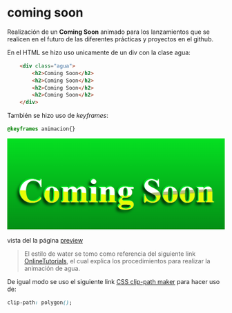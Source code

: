 # coming soon

Realización de un **Coming Soon** animado para los lanzamientos que se realicen en el futuro de las diferentes prácticas y proyectos en el github.

En el HTML se hizo uso unicamente de un div con la clase agua:
```HTML
    <div class="agua">
        <h2>Coming Soon</h2>
        <h2>Coming Soon</h2>
        <h2>Coming Soon</h2>
        <h2>Coming Soon</h2>
    </div>
```
También se hizo uso de *keyframes*:
```CSS
@keyframes animacion{}
```

![ComingSoon](image/preview.png)

vista del la página [preview](http://127.0.0.1:5500/index.html)

> El estilo de water se tomo como referencia del siguiente link [OnlineTutorials](https://www.youtube.com/watch?v=G4CRBvx-pac&list=WL&index=3), el cual explica los procedimientos para realizar la animación de agua.

De igual modo se uso el siguiente link [CSS clip-path maker](https://bennettfeely.com/clippy/) para hacer uso de:
```CSS
clip-path: polygon();
```
